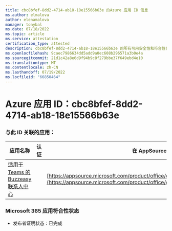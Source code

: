 ```yaml
---
title: cbc8bfef-8dd2-4714-ab18-18e15566b63e 的Azure 应用 ID 信息
ms.author: elmalova
author: elenamalova
manager: tonybal
ms.date: 07/18/2022
ms.topic: article
ms.service: attestation
certification_type: attested
description: cbc8bfef-8dd2-4714-ab18-18e15566b63e 的所有可用安全性和符合性信息。
ms.openlocfilehash: 9caec7986634dd5add9a0ec608b296571a3b0e4a
ms.sourcegitcommit: 21d1c42a8e6d9f94b9c8f279bbe37f649ebd4e10
ms.translationtype: MT
ms.contentlocale: zh-CN
ms.lasthandoff: 07/19/2022
ms.locfileid: "66850464"
---
```

# <a name="azure-app-id-cbc8bfef-8dd2-4714-ab18-18e15566b63e"></a>Azure 应用 ID：cbc8bfef-8dd2-4714-ab18-18e15566b63e


### <a name="apps-associated-with-this-id"></a>与此 ID 关联的应用：
| **应用名称** | **认证** | **在 AppSource 中查看** |
|--------------|---------------|-----------------------|
| [适用于 Teams 的 Buzzeasy 联系人中心](../forward/geomant.buzzeasy_teams_contact_center.md) |  | [https://appsource.microsoft.com/product/office/geomant.buzzeasy_teams_contact_center](https://appsource.microsoft.com/product/office/geomant.buzzeasy_teams_contact_center) |

### <a name="microsoft-365-app-compliance-status"></a>Microsoft 365 应用符合性状态
- 发布者证明状态：已完成
